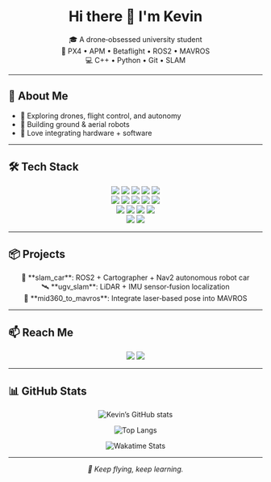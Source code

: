 <h1 align="center">Hi there 👋 I'm Kevin</h1>

<p align="center">
  🎓 A drone‑obsessed university student<br>
  🚁 PX4 • APM • Betaflight • ROS2 • MAVROS<br>
  💻 C++ • Python • Git • SLAM
</p>

---

## 🚀 About Me

- 🔧 Exploring drones, flight control, and autonomy  
- 🤖 Building ground & aerial robots  
- 🧩 Love integrating hardware + software

---

## 🛠️ Tech Stack

<p align="center">
  <!-- 语言 & 框架 -->
  <img src="https://img.shields.io/badge/-C++-00599C?style=for-the-badge&logo=c%2B%2B&logoColor=white"/>
  <img src="https://img.shields.io/badge/-Python-3776AB?style=for-the-badge&logo=python&logoColor=white"/>
  <img src="https://img.shields.io/badge/-Git-F05032?style=for-the-badge&logo=git&logoColor=white"/>
  <img src="https://img.shields.io/badge/-ROS2_Humble-22314E?style=for-the-badge&logo=ros&logoColor=white"/>
  <img src="https://img.shields.io/badge/-Ubuntu_22.04-E95420?style=for-the-badge&logo=ubuntu&logoColor=white"/>

  <br/>

  <!-- 无人机系统 -->
  <img src="https://img.shields.io/badge/-PX4-000000?style=for-the-badge&logo=px4&logoColor=white"/>
  <img src="https://img.shields.io/badge/-APM-008000?style=for-the-badge&logo=ardupilot&logoColor=white"/>
  <img src="https://img.shields.io/badge/-Betaflight-FECA1B?style=for-the-badge&logo=betaflight&logoColor=black"/>
  <img src="https://img.shields.io/badge/-QGroundControl-3949AB?style=for-the-badge&logo=qgroundcontrol&logoColor=white"/>
  <img src="https://img.shields.io/badge/-ELRS_Config-00BFFF?style=for-the-badge&logo=expresslrs&logoColor=white"/>

  <br/>

  <!-- 工具 -->
  <img src="https://img.shields.io/badge/-Arduino_IDE-00979D?style=for-the-badge&logo=arduino&logoColor=white"/>
  <img src="https://img.shields.io/badge/-STM32CubeMX-03234B?style=for-the-badge&logo=stmicroelectronics&logoColor=white"/>
  <img src="https://img.shields.io/badge/-VS_Code-007ACC?style=for-the-badge&logo=visual-studio-code&logoColor=white"/>
  <img src="https://img.shields.io/badge/-SolidWorks-FF0000?style=for-the-badge&logo=solidworks&logoColor=white"/>

  <br/>

  <!-- 可视化 & 系统 -->
  <img src="https://img.shields.io/badge/-OpenCV-5C3EE8?style=for-the-badge&logo=opencv&logoColor=white"/>
  <img src="https://img.shields.io/badge/-Linux-000000?style=for-the-badge&logo=linux&logoColor=white"/>
</p>

---

## 📦 Projects

<p align="center">
  🔭 **slam_car**: ROS2 + Cartographer + Nav2 autonomous robot car<br>
  🛰️ **ugv_slam**: LiDAR + IMU sensor‑fusion localization<br>
  🧠 **mid360_to_mavros**: Integrate laser‑based pose into MAVROS
</p>

---

## 📫 Reach Me

<p align="center">
  <a href="mailto:tjq1994264536@icloud.com"><img src="https://img.shields.io/badge/-Email-D14836?style=for-the-badge&logo=gmail&logoColor=white"/></a>
  <a href="https://github.com/kevintjq"><img src="https://img.shields.io/badge/-GitHub-100000?style=for-the-badge&logo=github&logoColor=white"/></a>
</p>

---

## 📊 GitHub Stats

<p align="center">
  <img src="https://github-readme-stats.vercel.app/api?username=kevintjq&show_icons=true&theme=radical" alt="Kevin’s GitHub stats"/>
</p>

<p align="center">
  <img src="https://github-readme-stats.vercel.app/api/top-langs/?username=kevintjq&layout=compact&theme=radical" alt="Top Langs"/>
</p>

<p align="center">
  <img src="https://github-readme-stats.vercel.app/api/wakatime?username=kevintjq&theme=radical" alt="Wakatime Stats"/>
</p>

---

<p align="center"><i>🛫 Keep flying, keep learning.</i></p>
